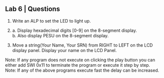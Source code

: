 ## Lab 6 | Questions
1. Write an ALP to set the LED to light up.

2. a. Display hexadecimal digits [0-9] on the 8-segment display.<br> 
   b. Also display PESU on the 8-segment display. 

3. Move a string(Your Name, Your SRN) from RIGHT to LEFT on the LCD display panel. Display your name on the LCD Panel.

Note: If any program does not execute on clicking the play button you can either add SWI 0x11 to terminate the program or execute it step by step.
<br>Note: If any of the above programs execute fast the delay can be increased. 
